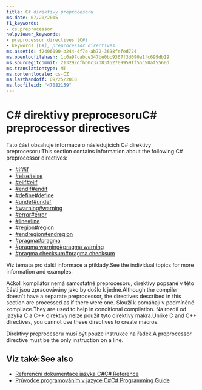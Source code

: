 ```yaml
---
title: C# direktivy preprocesoru
ms.date: 07/20/2015
f1_keywords:
- cs.preprocessor
helpviewer_keywords:
- preprocessor directives [C#]
- keywords [C#], preprocessor directives
ms.assetid: f2406090-b244-4f7e-ab72-3698fefed724
ms.openlocfilehash: 1c0a97cabce347be0bc9367f3d090a1fc699db19
ms.sourcegitcommit: 213292dfbb0c37d83f62709959ff55c50af5560d
ms.translationtype: MT
ms.contentlocale: cs-CZ
ms.lasthandoff: 09/25/2018
ms.locfileid: "47082159"
---
```

# <a name="c-preprocessor-directives"></a><span data-ttu-id="18b51-102">C# direktivy preprocesoru</span><span class="sxs-lookup"><span data-stu-id="18b51-102">C# preprocessor directives</span></span>
<span data-ttu-id="18b51-103">Tato část obsahuje informace o následujících C# direktivy preprocesoru:</span><span class="sxs-lookup"><span data-stu-id="18b51-103">This section contains information about the following C# preprocessor directives:</span></span>

- [<span data-ttu-id="18b51-104">#if</span><span class="sxs-lookup"><span data-stu-id="18b51-104">#if</span></span>](../../../csharp/language-reference/preprocessor-directives/preprocessor-if.md)
- [<span data-ttu-id="18b51-105">#else</span><span class="sxs-lookup"><span data-stu-id="18b51-105">#else</span></span>](../../../csharp/language-reference/preprocessor-directives/preprocessor-else.md)
- [<span data-ttu-id="18b51-106">#elif</span><span class="sxs-lookup"><span data-stu-id="18b51-106">#elif</span></span>](../../../csharp/language-reference/preprocessor-directives/preprocessor-elif.md)
- [<span data-ttu-id="18b51-107">#endif</span><span class="sxs-lookup"><span data-stu-id="18b51-107">#endif</span></span>](../../../csharp/language-reference/preprocessor-directives/preprocessor-endif.md)
- [<span data-ttu-id="18b51-108">#define</span><span class="sxs-lookup"><span data-stu-id="18b51-108">#define</span></span>](../../../csharp/language-reference/preprocessor-directives/preprocessor-define.md)
- [<span data-ttu-id="18b51-109">#undef</span><span class="sxs-lookup"><span data-stu-id="18b51-109">#undef</span></span>](../../../csharp/language-reference/preprocessor-directives/preprocessor-undef.md)
- [<span data-ttu-id="18b51-110">#warning</span><span class="sxs-lookup"><span data-stu-id="18b51-110">#warning</span></span>](../../../csharp/language-reference/preprocessor-directives/preprocessor-warning.md)
- [<span data-ttu-id="18b51-111">#error</span><span class="sxs-lookup"><span data-stu-id="18b51-111">#error</span></span>](../../../csharp/language-reference/preprocessor-directives/preprocessor-error.md)
- [<span data-ttu-id="18b51-112">#line</span><span class="sxs-lookup"><span data-stu-id="18b51-112">#line</span></span>](../../../csharp/language-reference/preprocessor-directives/preprocessor-line.md)
- [<span data-ttu-id="18b51-113">#region</span><span class="sxs-lookup"><span data-stu-id="18b51-113">#region</span></span>](../../../csharp/language-reference/preprocessor-directives/preprocessor-region.md)
- [<span data-ttu-id="18b51-114">#endregion</span><span class="sxs-lookup"><span data-stu-id="18b51-114">#endregion</span></span>](../../../csharp/language-reference/preprocessor-directives/preprocessor-endregion.md)
- [<span data-ttu-id="18b51-115">#pragma</span><span class="sxs-lookup"><span data-stu-id="18b51-115">#pragma</span></span>](../../../csharp/language-reference/preprocessor-directives/preprocessor-pragma.md)
- [<span data-ttu-id="18b51-116">#pragma warning</span><span class="sxs-lookup"><span data-stu-id="18b51-116">#pragma warning</span></span>](../../../csharp/language-reference/preprocessor-directives/preprocessor-pragma-warning.md)
- [<span data-ttu-id="18b51-117">#pragma checksum</span><span class="sxs-lookup"><span data-stu-id="18b51-117">#pragma checksum</span></span>](../../../csharp/language-reference/preprocessor-directives/preprocessor-pragma-checksum.md)

<span data-ttu-id="18b51-118">Viz témata pro další informace a příklady.</span><span class="sxs-lookup"><span data-stu-id="18b51-118">See the individual topics for more information and examples.</span></span>

<span data-ttu-id="18b51-119">Ačkoli kompilátor nemá samostatné preprocesoru, direktivy popsané v této části jsou zpracovávány jako by došlo k jedné.</span><span class="sxs-lookup"><span data-stu-id="18b51-119">Although the compiler doesn't have a separate preprocessor, the directives described in this section are processed as if there were one.</span></span> <span data-ttu-id="18b51-120">Slouží k pomáhají v podmíněné kompilace.</span><span class="sxs-lookup"><span data-stu-id="18b51-120">They are used to help in conditional compilation.</span></span> <span data-ttu-id="18b51-121">Na rozdíl od jazyka C a C++ direktivy nelze použít tyto direktivy makra.</span><span class="sxs-lookup"><span data-stu-id="18b51-121">Unlike C and C++ directives, you cannot use these directives to create macros.</span></span>

<span data-ttu-id="18b51-122">Direktivy preprocesoru musí být pouze instrukce na řádek.</span><span class="sxs-lookup"><span data-stu-id="18b51-122">A preprocessor directive must be the only instruction on a line.</span></span>

## <a name="see-also"></a><span data-ttu-id="18b51-123">Viz také:</span><span class="sxs-lookup"><span data-stu-id="18b51-123">See also</span></span>

- [<span data-ttu-id="18b51-124">Referenční dokumentace jazyka C#</span><span class="sxs-lookup"><span data-stu-id="18b51-124">C# Reference</span></span>](../../../csharp/language-reference/index.md)  
- [<span data-ttu-id="18b51-125">Průvodce programováním v jazyce C#</span><span class="sxs-lookup"><span data-stu-id="18b51-125">C# Programming Guide</span></span>](../../../csharp/programming-guide/index.md)
